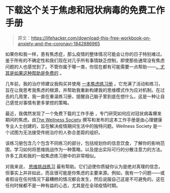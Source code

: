 # 下载这个关于焦虑和冠状病毒的免费工作手册

> 原文：<https://lifehacker.com/download-this-free-workbook-on-anxiety-and-the-coronavi-1842886965>

如果你和我一样，患有焦虑症，那么疫情的整体情况可能会让你的日子特别难过。鉴于所有的不确定性和我们现在对几乎所有事情缺乏控制，即使那些通常没有焦虑问题的人也感觉到了。不管你属于哪一类，你现在都有可能需要一点帮助——[，尤其是如果这种帮助是免费的](https://thewellnesssociety.org/wp-content/uploads/2020/04/Coronavirus-Anxiety-Workbook.pdf) 。



几年前，我的治疗师建议我购买并使用 [一本焦虑练习册](https://www.amazon.com/Anxiety-Worry-Workbook-Cognitive-Behavioral/dp/160623918X?asc_campaign=InlineText&asc_refurl=https://lifehacker.com/download-this-free-workbook-on-anxiety-and-the-coronavi-1842886965&asc_source=&tag=kinjalifehackerlink-20) 。它充满了活动和练习，旨在让我思考我焦虑的根源，并帮助我重新构建我的思维模式作为应对机制。在过去的几周里，我一直在重温练习册，提醒自己脑子里到底在想什么，这是一种让自己感觉对事情有更多掌控的策略。

最近，我偶然发现了一个免费下载的工作手册 ，专门研究如何应对冠状病毒爆发期间的焦虑。由[The Wellness Society](https://thewellnesssociety.org/) 撰写和发布的这本工作手册是由心理健康专业人士创建的，旨在解决疫情期间生活中的独特问题。Wellness Society 是一个试图为无法接受传统治疗的人弥合差距的组织。

该练习册包含几个包含不同练习的部分，包括规划你的信息饮食，了解你的影响范围，学习如何将思维挑战作为一种策略，以及提出实际可行的分散注意力的方法。许多工具和我的一般焦虑练习册中的非常相似。

对我来说， [思维挑战练习](https://www.innermelbpsychology.com.au/thought-challenging/) 最有帮助。它们迫使你质疑你认为是绝对真理的信念，但事实上并非如此，而且很可能是你焦虑的主要来源。例如，我有一个问题——或者假设在任何情况下最糟糕的情况都会发生，然后说服自己这是不可避免的。这在任何时候都不是一种有益的心态，尤其是在全球疫情时期。